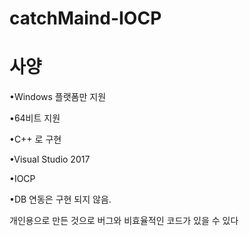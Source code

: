 # catchMaind-IOCP

# 사양

•Windows 플랫폼만 지원

•64비트 지원

•C++ 로 구현

•Visual Studio 2017

•IOCP

•DB 연동은 구현 되지 않음.

개인용으로 만든 것으로 버그와 비효율적인 코드가 있을 수 있다
